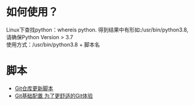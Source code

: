 # 如何使用？
Linux下查找python：whereis python. 得到结果中有形如:/usr/bin/python3.8, 请确保Python Version > 3.7   
使用方式：/usr/bin/python3.8 + 脚本名
# 脚本
- [Git仓库更新脚本](./script/git_update.py)
- [Git基础配置 为了更舒适的Git体验](./script/git_init.py)
